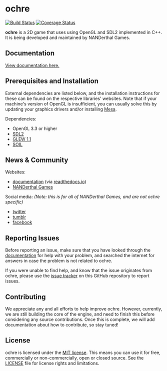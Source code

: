 # ochre

[![Build Status][travis-img]][travis-link] [![Coverage Status][coveralls-img]][coveralls-link]

[travis-img]:https://travis-ci.org/NANDerthal/ochre.svg?branch=master
[coveralls-img]:https://coveralls.io/repos/github/NANDerthal/ochre/badge.svg?branch=master

[travis-link]:https://travis-ci.org/NANDerthal/ochre
[coveralls-link]:https://coveralls.io/github/NANDerthal/ochre?branch=master

**ochre** is a 2D game that uses using OpenGL and SDL2 implemented in C++. It is being developed and maintained by NANDerthal Games.

## Documentation

[View documentation here.](http://ochre.readthedocs.io/)

## Prerequisites and Installation

External dependencies are listed below, and the installation instructions for these can be found on the respective libraries' websites. Note that if your machine's version of OpenGL is insufficient, you can usually solve this by updating your graphics drivers and/or installing [Mesa](http://www.mesa3d.org/).

Dependencies:

* OpenGL 3.3 or higher
* [SDL2](www.libsdl.org)
* [GLEW 1.1](http://glew.sourceforge.net)
* [SOIL](http://www.lonesock.net/soil.html)

## News & Community

Websites:

* [documentation](http://ochre.readthedocs.io/) (via [readthedocs.io](http://ochre.readthedocs.io/en/latest/))
* [NANDerthal Games](http://www.nanderthal.com/)

Social media: *(Note: this is for all of NANDerthal Games, and are not ochre specific)*

* [twitter](https://twitter.com/nanderthalgames)
* [tumblr](http://nanderthal.tumblr.com/)
* [facebook](https://www.facebook.com/NANDerthal)

## Reporting Issues

Before reporting an issue, make sure that you have looked through the [documentation](http://ochre.readthedocs.io/) for help with your problem, and searched the internet for answers in case the problem is not related to ochre.

If you were unable to find help, and know that the issue originates from ochre, please use the [issue tracker](https://github.com/NANDerthal/ochre/issues) on this GitHub repository to report issues.

## Contributing

We appreciate any and all efforts to help improve ochre. However, currently, we are still building the core of the engine, and need to finish this before considering any source contributions. Once this is complete, we will add documentation about how to contribute, so stay tuned!

## License

ochre is licensed under the [MIT license](https://opensource.org/licenses/MIT). This means you can use it for free, commercially or non-commercially, open or closed source. See the [LICENSE](https://github.com/NANDerthal/ochre/blob/master/LICENSE) file for license rights and limitations.

